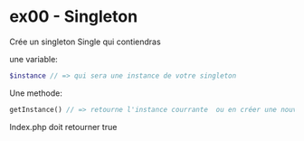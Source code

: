 # ex00 - Singleton

Crée un singleton Single qui contiendras

une variable:

```php
$instance // => qui sera une instance de votre singleton
```

Une methode:

```php
getInstance() // => retourne l'instance courrante  ou en créer une nouvelle et retourne juste apres l'avoir crée.
```

Index.php doit retourner true